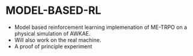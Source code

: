# MODEL-BASED-RL
* Model based reinforcement learning implemenation of ME-TRPO on a physical simulation of AWKAE.
* Will also work on the real machine.
* A proof of principle experiment
